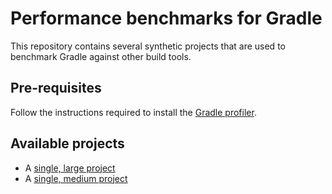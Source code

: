 # Performance benchmarks for Gradle

This repository contains several synthetic projects that are used to benchmark Gradle against other build tools.

## Pre-requisites

Follow the instructions required to install the [Gradle profiler](https://github.com/gradle/gradle-profiler).

## Available projects

- A [single, large project](single-large-project)
- A [single, medium project](single-medium-project)

